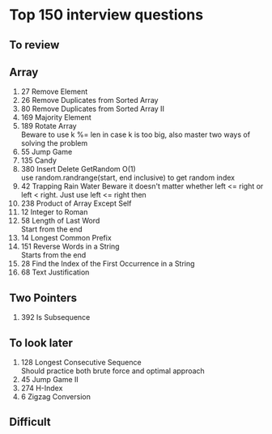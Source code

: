 # Top 150 interview questions
## To review
## Array
1. 27 Remove Element
1. 26 Remove Duplicates from Sorted Array
1. 80 Remove Duplicates from Sorted Array II
1. 169 Majority Element
1. 189 Rotate Array  
   Beware to use k %= len in case k is too big, also master two ways of solving the problem
1. 55 Jump Game
1. 135 Candy
1. 380 Insert Delete GetRandom O(1)  
   use random.randrange(start, end inclusive) to get random index
1. 42 Trapping Rain Water
   Beware it doesn't matter whether left <= right or left < right. Just use left <= right then
1. 238 Product of Array Except Self
1. 12 Integer to Roman
1. 58 Length of Last Word  
   Start from the end
1. 14 Longest Common Prefix
1. 151 Reverse Words in a String  
   Starts from the end
1. 28 Find the Index of the First Occurrence in a String
1. 68 Text Justification

## Two Pointers
1. 392 Is Subsequence
## To look later
1. 128 Longest Consecutive Sequence  
   Should practice both brute force and optimal approach  
1. 45 Jump Game II
2. 274 H-Index
3. 6 Zigzag Conversion

## Difficult

